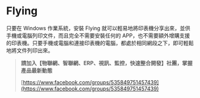 # Flying
只要在 Windows 作業系統，安裝 Flying 就可以輕易地將印表機分享出來，並供手機或電腦列印文件，而且完全不需要安裝任何的 APP，也不需要額外增購支援的印表機。只要手機或電腦和連接印表機的電腦，都處於相同網段之下，即可輕鬆地將文件列印出來。

> **請加入【物聯網、智聯網、ERP、視訊、監控，快速整合開發】社團，掌握產品最新動態**
>
> [https://www.facebook.com/groups/535849751457439](https://www.facebook.com/groups/535849751457439)
